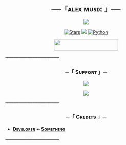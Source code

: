 
 <h2 align="center">   
    ──「ᴀʟᴇx ᴍᴜꜱɪᴄ 」──  
   </h2>  
 <p align="center">   
<img src="https://telegra.ph/file/d0fe6e8f4bdb90919276c.jpg">   
 </p> 
 
 <p align="center"> 
 <a href="https://github.com/ALEX665ES/ALEXA/stargazers"><img src="https://img.shields.io/github/stars/ALEX665ES/ALEXA?color=black&logo=github&logoColor=black&style=for-the-badge" alt="Stars" /></a> <a href="https://github.com/ALEX665ES/ALEXA/network/members"> <img src="https://img.shields.io/github/forks/ALEX665ES/ALEXA?color=black&logo=github&logoColor=black&style=for-the-badge" /></a> 
 <a href="https://www.python.org/"> <img src="https://img.shields.io/badge/Written%20in-Python-skyblue?style=for-the-badge&logo=python" alt="Python" /> </a> 
 </p> 
 
 <p align="center"><a href="https://heroku.com/deploy?template=https://github.com/ALEX665ES/ALEXA"> <img src="https://img.shields.io/badge/Deploy%20To%20Heroku-orange?style=for-the-badge&logo=heroku" width="200" height="35.45"/></a></p> 

━━━━━━━━━━━━━━━━━━━━ 

   <h3 align="center"> 
     ─「 Sᴜᴩᴩᴏʀᴛ 」─ 
 </h3> 

  <p align="center"> 
 <a href="https://t.me/AryanStudyGroup"><img src="https://img.shields.io/badge/-Support%20Group-blue.svg?style=for-the-badge&logo=Telegram"></a> 
 </p> 
 <p align="center"> 
 <a href="https://telegram.me/ABOUTINNOCENT"><img src="https://img.shields.io/badge/-Support%20Channel-blue.svg?style=for-the-badge&logo=Telegram"></a> 
 </p> 
━━━━━━━━━━━━━━━━━━━━
    <h3 align="center"> 
   ─「 Cʀᴇᴅɪᴛs 」─ 
 </h3> 

 - <b>[Dᴇᴠᴇʟᴏᴘᴇʀ](https://github.com/ALEX665ES)  ➻  [Sᴏᴍᴇᴛʜɪɴɢ](https://github.com/ALEX665ES/ALEXA) </b>

━━━━━━━━━━━━━━━━━━━━
